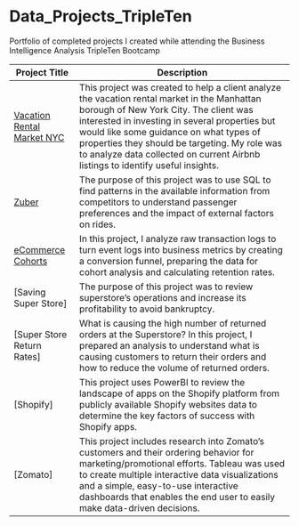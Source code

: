 # Data_Projects_TripleTen
Portfolio of completed projects I created while attending the Business Intelligence Analysis TripleTen Bootcamp

| Project Title | Description |
| ----- | ----- |
| [Vacation Rental Market NYC](https://github.com/maustria1215/TripleTen-Projects/tree/23080c9de40a471e4b6395be3fbf4e471fe98ad2/Vacation%20Rental%20Market%20NYC)| This project was created to help a client analyze the vacation rental market in the Manhattan borough of New York City. The client was interested in investing in several properties but would like some guidance on what types of properties they should be targeting. My role was to analyze data collected on current Airbnb listings to identify useful insights. |
| [Zuber](https://github.com/maustria1215/TripleTen-Projects/tree/c692c90a5de2c35b0d0f34317ab9390e4df91231/Zuber%20SQL) | The purpose of this project was to use SQL to find patterns in the available information from competitors to understand passenger preferences and the impact of external factors on rides. |
| [eCommerce Cohorts](https://github.com/maustria1215/TripleTen-Projects/tree/8e3a0a2cc4ae35de0c8a173e6ef1c6e58d334597/eCommerce%20Cohorts) | In this project, I analyze raw transaction logs to turn event logs into business metrics by creating a conversion funnel, preparing the data for cohort analysis and calculating retention rates. |
| [Saving Super Store]| The purpose of this project was to review superstore’s operations and increase its profitability to avoid bankruptcy. |
| [Super Store Return Rates] | What is causing the high number of returned orders at the Superstore? In this project, I prepared an analysis to understand what is causing customers to return their orders and how to reduce the volume of returned orders. |
| [Shopify]| This project uses PowerBI to review the landscape of apps on the Shopify platform from publicly available Shopify websites data to determine the key factors of success with Shopify apps. | 
| [Zomato]| This project includes research into Zomato’s customers and their ordering behavior for marketing/promotional efforts. Tableau was used to create multiple interactive data visualizations and a simple, easy-to-use interactive dashboards that enables the end user to easily make data-driven decisions. |
